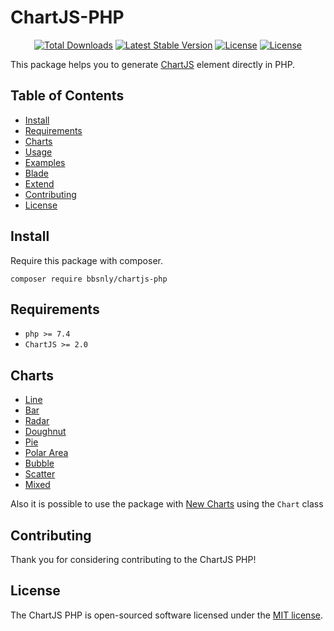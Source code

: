 # ChartJS-PHP

<p align="center">
<a href="https://packagist.org/packages/bbsnly/chartjs-php"><img src="https://poser.pugx.org/bbsnly/chartjs-php/d/total.svg" alt="Total Downloads"></a>
<a href="https://packagist.org/packages/bbsnly/chartjs-php"><img src="https://poser.pugx.org/bbsnly/chartjs-php/v/stable.svg" alt="Latest Stable Version"></a>
<a href="https://travis-ci.org/bbsnly/chartjs-php"><img src="https://travis-ci.org/bbsnly/chartjs-php.svg?branch=master" alt="License"></a>
<a href="https://packagist.org/packages/bbsnly/chartjs-php"><img src="https://poser.pugx.org/bbsnly/chartjs-php/license.svg" alt="License"></a>
</p>

This package helps you to generate [ChartJS](http://www.chartjs.org/ "ChartJS") element directly in PHP.

## Table of Contents

- [Install](#install)
- [Requirements](#requirements)
- [Charts](#charts)
- [Usage](usage.md)
- [Examples](examples.md)
- [Blade](blade.md)
- [Extend](extend.md)
- [Contributing](#contributing)
- [License](#license)

## Install

Require this package with composer.

```shell
composer require bbsnly/chartjs-php
```

## Requirements

- `php >= 7.4`
- `ChartJS >= 2.0`

## Charts

- [Line](http://www.chartjs.org/docs/latest/charts/line.html)
- [Bar](http://www.chartjs.org/docs/latest/charts/bar.html)
- [Radar](http://www.chartjs.org/docs/latest/charts/radar.html)
- [Doughnut](http://www.chartjs.org/docs/latest/charts/doughnut.html)
- [Pie](http://www.chartjs.org/docs/latest/charts/doughnut.html)
- [Polar Area](http://www.chartjs.org/docs/latest/charts/polar.html)
- [Bubble](http://www.chartjs.org/docs/latest/charts/bubble.html)
- [Scatter](http://www.chartjs.org/docs/latest/charts/scatter.html)
- [Mixed](http://www.chartjs.org/docs/latest/charts/mixed.html)

Also it is possible to use the package with [New Charts](http://www.chartjs.org/docs/latest/developers/charts.html)
using the `Chart` class

## Contributing

Thank you for considering contributing to the ChartJS PHP!

## License

The ChartJS PHP is open-sourced software licensed under the
[MIT license](http://opensource.org/licenses/MIT).
